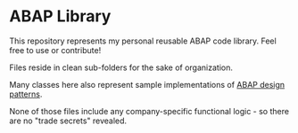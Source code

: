 # ABAP Library

This repository represents my personal reusable ABAP code library. Feel free to use or contribute!

Files reside in clean sub-folders for the sake of organization.

Many classes here also represent sample implementations of [ABAP design patterns](https://www.sap-press.com/design-patterns-in-abap-objects_4277/).

None of those files include any company-specific functional logic - so there are no "trade secrets" revealed.